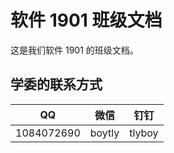 # 软件 1901 班级文档

这是我们软件 1901 的班级文档。

## 学委的联系方式

| QQ         | 微信   | 钉钉   |
| ---------- | ------ | ------ |
| 1084072690 | boytly | tlyboy |
